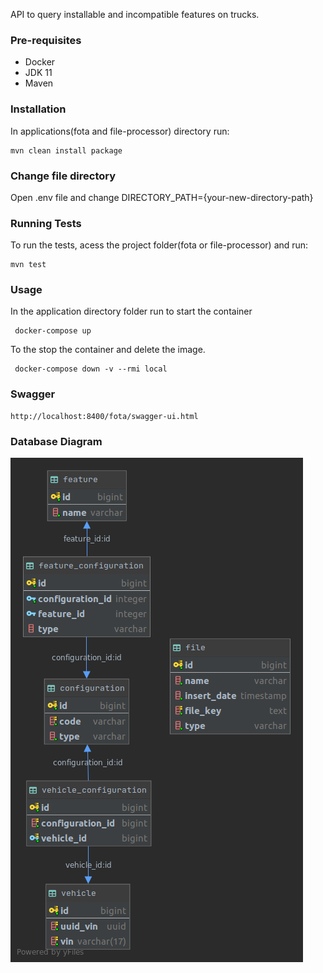 API to query installable and incompatible features on trucks.

### Pre-requisites

- Docker
- JDK 11
- Maven

### Installation

In applications(fota and file-processor) directory run:

```
mvn clean install package
```
### Change file directory

Open .env file and change DIRECTORY_PATH={your-new-directory-path} 

### Running Tests

To run the tests, acess the project folder(fota or file-processor) and run:
```
mvn test
```
### Usage

In the application directory folder run to start the container
```
 docker-compose up
```
To the stop the container and delete the image.

```
 docker-compose down -v --rmi local
```

### Swagger
```
http://localhost:8400/fota/swagger-ui.html
```

### Database Diagram
![alt text](https://github.com/jefsterjr/man/blob/master/man.png)
